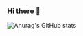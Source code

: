 ### Hi there 👋

![Anurag's GitHub stats](https://github-readme-stats.vercel.app/api?username=Guapura89&count_private=true)
